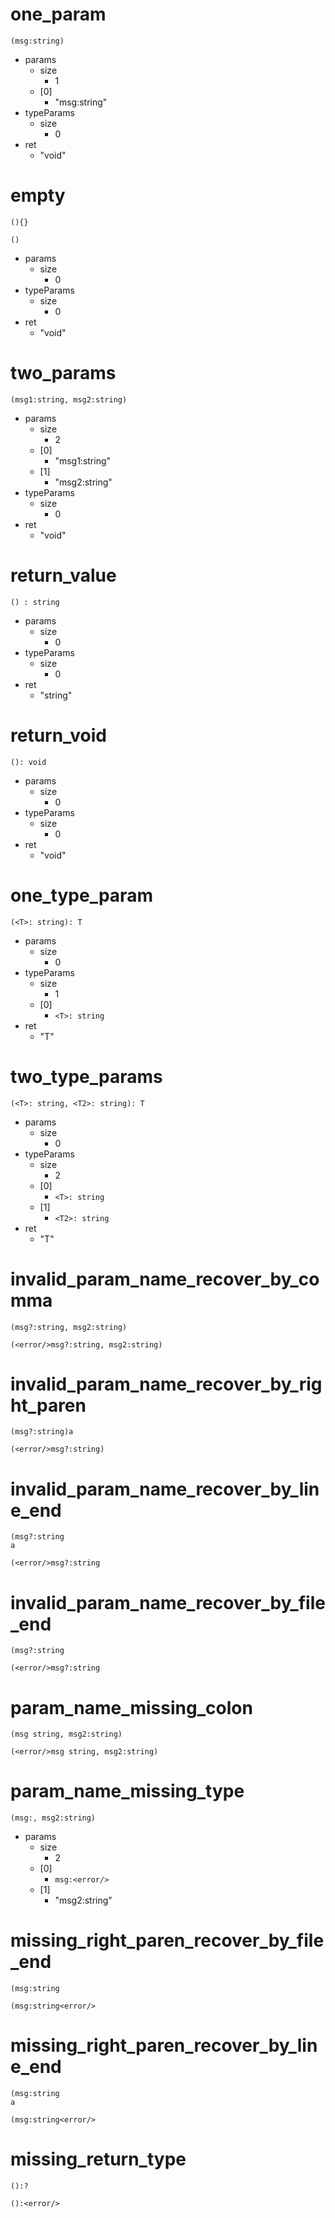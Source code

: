 # one_param

```dexscript
(msg:string)
```

* params
    * size
        * 1
    * [0]
        * "msg:string"
* typeParams
    * size
        * 0
* ret
    * "void"

# empty

```dexscript
(){}
```

```dexscript
()
```

* params
    * size
        * 0
* typeParams
    * size
        * 0
* ret
    * "void"

# two_params

```dexscript
(msg1:string, msg2:string)
```

* params
    * size
        * 2
    * [0]
        * "msg1:string"
    * [1]
        * "msg2:string"
* typeParams
    * size
        * 0
* ret
    * "void"

# return_value

```dexscript
() : string
```

* params
    * size
        * 0
* typeParams
    * size
        * 0
* ret
    * "string"

# return_void

```dexscript
(): void
```

* params
    * size
        * 0
* typeParams
    * size
        * 0
* ret
    * "void"

# one_type_param

```dexscript
(<T>: string): T
```

* params
    * size
        * 0
* typeParams
    * size
        * 1
    * [0]
        * `<T>: string`
* ret
    * "T"

# two_type_params

```dexscript
(<T>: string, <T2>: string): T
```

* params
    * size
        * 0
* typeParams
    * size
        * 2
    * [0]
        * `<T>: string`
    * [1]
        * `<T2>: string`
* ret
    * "T"

# invalid_param_name_recover_by_comma

```dexscript
(msg?:string, msg2:string)
```

```dexscript
(<error/>msg?:string, msg2:string)
```

# invalid_param_name_recover_by_right_paren

```dexscript
(msg?:string)a
```

```dexscript
(<error/>msg?:string)
```

# invalid_param_name_recover_by_line_end

```dexscript
(msg?:string
a
```

```dexscript
(<error/>msg?:string
```

# invalid_param_name_recover_by_file_end

```dexscript
(msg?:string
```

```dexscript
(<error/>msg?:string
```

# param_name_missing_colon

```dexscript
(msg string, msg2:string)
```

```dexscript
(<error/>msg string, msg2:string)
```

# param_name_missing_type

```dexscript
(msg:, msg2:string)
```

* params
    * size
        * 2
    * [0]
        * `msg:<error/>`
    * [1]
        * "msg2:string"

# missing_right_paren_recover_by_file_end

```dexscript
(msg:string
```

```dexscript
(msg:string<error/>
```

# missing_right_paren_recover_by_line_end

```dexscript
(msg:string
a
```

```dexscript
(msg:string<error/>
```

# missing_return_type

```dexscript
():?
```

```dexscript
():<error/>
```

















